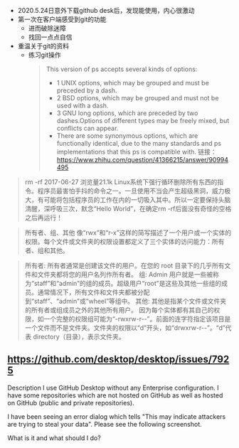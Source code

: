- 2020.5.24日意外下载github desk后，发现能使用，内心很激动
- 第一次在客户端感受到git的功能
	+ 进而破除迷障
	+ 找回一点点自信
- 重温关于git的资料
	+ 练习git操作
		> This version of ps accepts several kinds of options:
		> - 1   UNIX options, which may be grouped and must be preceded by a dash.
		> - 2   BSD options, which may be grouped and must not be used with a dash.
		> - 3   GNU long options, which are preceded by two dashes.Options of different types may be freely mixed, but conflicts can appear.  
		>- There are some synonymous options, which are functionally identical, due to the many standards and ps implementations that this ps is compatible with.
		> 链接：https://www.zhihu.com/question/41366215/answer/90994495

>rm -rf
2017-06-27 浏览量21.1k
Linux系统下强行循环删除所有东西的指令。程序员最害怕手抖的命令之一。一旦使用不当会产生超级黑洞，威力极大，有可能将包括程序员的工作在内的一切吸入其中。所以一定要保持头脑清醒，深呼吸三次，默念“Hello World”，在确定rm -rf后面没有奇怪的空格之后再运行！


>所有者、组、其他
像“rwx”和“r-x”这样的简写描述了一个用户或一个实体的权限。每个文件或文件夹的权限设置都定义了三个实体的访问能力：所有者、组和其他。

>所有者: 所有者通常是创建该文件的用户。在您的 root 目录下的几乎所有文件和文件夹都将您的用户名列作所有者。
组: Admin 用户就是一些被称为“staff”和“admin”的组的成员。超级用户“root”是这些及其他一些组的成员。通常情况下，所有文件和文件夹都被分配到“staff”、“admin”或“wheel”等组中。
其他: 其他是指某个文件或文件夹的所有者或组成员之外的其他所有用户。
因为每个实体都有其自己的权限，如一个完整的权限组可能为“-rwxrw-r--”。前面的连字符指定该项目是一个文件而不是文件夹。文件夹的权限以“d”开头，如“drwxrw-r--”。“d”代表 directory（目录），表示文件夹。

https://github.com/desktop/desktop/issues/7925
---
Description
I use GitHub Desktop without any Enterprise configuration. I have some repositories which are not hosted on GitHub as well as hosted on GitHub (public and private repositories).

I have been seeing an error dialog which tells "This may indicate attackers are trying to steal your data". Please see the following screenshot.

What is it and what should I do?



